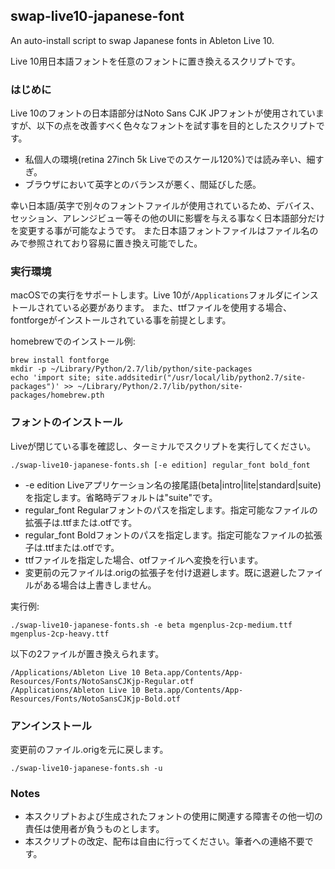 ## swap-live10-japanese-font
An auto-install script to swap Japanese fonts in Ableton Live 10.

Live 10用日本語フォントを任意のフォントに置き換えるスクリプトです。

### はじめに
Live 10のフォントの日本語部分はNoto Sans CJK JPフォントが使用されていますが、以下の点を改善すべく色々なフォントを試す事を目的としたスクリプトです。
 - 私個人の環境(retina 27inch 5k Liveでのスケール120%)では読み辛い、細すぎ。
 - ブラウザにおいて英字とのバランスが悪く、間延びした感。

幸い日本語/英字で別々のフォントファイルが使用されているため、デバイス、セッション、アレンジビュー等その他のUIに影響を与える事なく日本語部分だけを変更する事が可能なようです。
また日本語フォントファイルはファイル名のみで参照されており容易に置き換え可能でした。

### 実行環境

macOSでの実行をサポートします。Live 10が```/Applications```フォルダにインストールされている必要があります。
また、ttfファイルを使用する場合、fontforgeがインストールされている事を前提とします。

homebrewでのインストール例:
```
brew install fontforge
mkdir -p ~/Library/Python/2.7/lib/python/site-packages
echo 'import site; site.addsitedir("/usr/local/lib/python2.7/site-packages")' >> ~/Library/Python/2.7/lib/python/site-packages/homebrew.pth
```

### フォントのインストール
Liveが閉じている事を確認し、ターミナルでスクリプトを実行してください。
```
./swap-live10-japanese-fonts.sh [-e edition] regular_font bold_font
```
 - -e edition
 Liveアプリケーション名の接尾語(beta|intro|lite|standard|suite)を指定します。省略時デフォルトは"suite"です。
 - regular_font
 Regularフォントのパスを指定します。指定可能なファイルの拡張子は.ttfまたは.otfです。
 - regular_font
 Boldフォントのパスを指定します。指定可能なファイルの拡張子は.ttfまたは.otfです。
 - ttfファイルを指定した場合、otfファイルへ変換を行います。
 - 変更前の元ファイルは.origの拡張子を付け退避します。既に退避したファイルがある場合は上書きしません。

実行例:
```
./swap-live10-japanese-fonts.sh -e beta mgenplus-2cp-medium.ttf mgenplus-2cp-heavy.ttf
```

以下の2ファイルが置き換えられます。
```
/Applications/Ableton Live 10 Beta.app/Contents/App-Resources/Fonts/NotoSansCJKjp-Regular.otf
/Applications/Ableton Live 10 Beta.app/Contents/App-Resources/Fonts/NotoSansCJKjp-Bold.otf
```

### アンインストール
変更前のファイル.origを元に戻します。
```
./swap-live10-japanese-fonts.sh -u
```

### Notes
 - 本スクリプトおよび生成されたフォントの使用に関連する障害その他一切の責任は使用者が負うものとします。
 - 本スクリプトの改定、配布は自由に行ってください。筆者への連絡不要です。
